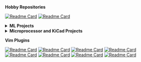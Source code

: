<!--
<p align="center">
  <samp>
    👋 Hi, I'm Girish.  
    <br /><br /> ✨ I am a software engineer interested in storage, networking, and cloud infra.
  </samp>
</p>
-->

<b>Hobby Repositories</b>

[![Readme Card](https://github-readme-stats.vercel.app/api/pin/?username=girishji&repo=re2)](https://github.com/girishji/re2)
[![Readme Card](https://github-readme-stats.vercel.app/api/pin/?username=girishji&repo=AoC2023)](https://github.com/girishji/AoC2023)
<!--
[![Readme Card](https://github-readme-stats.vercel.app/api/pin/?username=girishji&repo=zephyr-xiao-ble)](https://github.com/girishji/zephyr-xiao-ble)
-->

<details>
  <summary><b> ML Projects </b></summary>
  <ul>
    <li><a href="https://github.com/girishji/CS229">Stanford CS229</a></li>
    <li><a href="https://github.com/girishji/KMeans">Image compression using k-means clustering and dimensionality reduction</a></li>
    <li><a href="https://github.com/girishji/SEC-13F">Scrape Form 13F-HR of SEC</a></li>
    <li><a href="https://github.com/girishji/house-price-prediction">Price prediction using Linear Regressio</a></li>
    <li><a href="https://github.com/girishji/kddcup99">Intrusion Detection using LDA and Random Forests on KDD CUP 99 Dataset using R</a></li>
    <li><a href="https://github.com/girishji/Pima">Forecasting the onset of diabetes</a></li>
    <li><a href="https://github.com/girishji/PCA">Dimensionality Reduction with PCA</a></li>
    <li><a href="https://github.com/girishji/EthDatabase"> ETH database </a></li>    
    <li><a href="https://github.com/girishji/Associations">Associations</a></li>    
    </ul>
</details>
    
<details>
  <summary><b> Microprocessor and KiCad Projects </b></summary>
  <ul>
    <li><a href="https://github.com/girishji/zephyr-xiao-ble">Zephyr GPIO Usage Sample for Seeed Xiao BLE</a></li>
    <li><a href="https://github.com/girishji/rdzen">Controller for optical keyboard.</a></li>
    <li><a href="https://github.com/girishji/optical-amoeba">Optical Amoeba</a></li>
    <li><a href="https://github.com/girishji/keychron-optical-keyboard">Keyboard PCB in KiCad using Keychron low-profile optical switches</a></li>
    <li><a href="https://github.com/girishji/optical-keyboard-old">Keyboard PCB for Gateron optical switches</a></li>
    <li><a href="https://github.com/girishji/choc-keyboard">Choc Keyboard</a></li>
    <li><a href="https://github.com/girishji/optical-keyboard-mx">Optical keyboard PCB based on Gateron MX optical switches (KiCad project)</a></li>  
    <li><a href="https://github.com/girishji/amoeba-choc">Single key pcb for Kailh Choc switch</a></li>
  </ul>
</details>

<b>Vim Plugins</b>

[![Readme Card](https://github-readme-stats.vercel.app/api/pin/?username=girishji&repo=vimcomplete)](https://github.com/girishji/vimcomplete)
[![Readme Card](https://github-readme-stats.vercel.app/api/pin/?username=girishji&repo=vimsuggest)](https://github.com/girishji/vimsuggest)
[![Readme Card](https://github-readme-stats.vercel.app/api/pin/?username=girishji&repo=pythondoc.vim)](https://github.com/girishji/pythondoc.vim)
[![Readme Card](https://github-readme-stats.vercel.app/api/pin/?username=girishji&repo=devdocs.vim)](https://github.com/girishji/devdocs.vim)
[![Readme Card](https://github-readme-stats.vercel.app/api/pin/?username=girishji&repo=scope.vim)](https://github.com/girishji/scope.vim)
[![Readme Card](https://github-readme-stats.vercel.app/api/pin/?username=girishji&repo=vimbits)](https://github.com/girishji/vimbits)
[![Readme Card](https://github-readme-stats.vercel.app/api/pin/?username=girishji&repo=easyjump.vim)](https://github.com/girishji/easyjump.vim)
[![Readme Card](https://github-readme-stats.vercel.app/api/pin/?username=girishji&repo=fFtT.vim)](https://github.com/girishji/fFtT.vim)

<!--

<p align="center">
  <samp>
    👋 Hi, I'm X, but my friends call me "G".
    <br /><br />✨ I'm a FrontEnd developer passionate about (pineapple) pizza
    and design. <br /><br />☕️ Wanna chat? Don't be shy!<br />
    <a href="https://twitter.com/pineapplegiant">Twitter</a><br />
    <a href="https://www.pineapplegiant.com/">Personal Site</a>
  </samp>
</p>

<details>
  <summary><b>🔬 Bio</b></summary>
  I'm a javascript developer and UX enthusiast passionate about design systems and web accessibility.  If I'm not keeping it vanilla I like React for building UI's and I use Neovim for coding it all up. 
  When I'm not coding, I thoroughly enjoy making and eating (hawaiian) pizza, playing on my PC and nintendo switch, and reading/learning about psychology and philosophy. 
  I've interned as a software engineer at both Intel and Workiva and have worked as a Frontend Engineer for Searchspring, where I wrote web code among many other things.
</details>

<details>
  <summary><b>🔭 Goals for 2024</b></summary>
  <ul>
    <li>Get a JOB :')</li>
    <li>Make electronic music</li>
    <li>Start blogging on my Personal Website</li>
    <li>Finish designing Spaceduck and update lua neovim port 🚀🦆</li>
  </ul>
</details>
-->

<!--
**girishji/girishji** is a ✨ _special_ ✨ repository because its `README.md` (this file) appears on your GitHub profile.

Here are some ideas to get you started:

- 🔭 I’m currently working on ...
- 🌱 I’m currently learning ...
- 👯 I’m looking to collaborate on ...
- 🤔 I’m looking for help with ...
- 💬 Ask me about ...
- 📫 How to reach me: ...
- 😄 Pronouns: ...
- ⚡ Fun fact: ...
-->
